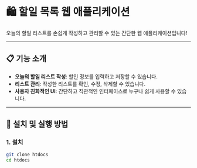# 🛍️ 할일 목록 웹 애플리케이션

오늘의 할일 리스트를 손쉽게 작성하고 관리할 수 있는 간단한 웹 애플리케이션입니다!

---

## 📋 기능 소개
- **오늘의 할일 리스트 작성**: 할인 정보를 입력하고 저장할 수 있습니다.
- **리스트 관리**: 작성한 리스트를 확인, 수정, 삭제할 수 있습니다.
- **사용자 친화적인 UI**: 간단하고 직관적인 인터페이스로 누구나 쉽게 사용할 수 있습니다.

---

## 🚀 설치 및 실행 방법

### 1. 설치
```bash
git clone htdocs
cd htdocs
